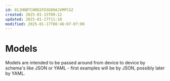 ```yaml
---
id: 01JHNBTCHRD2FD3G89AJVMPCGZ
created: 2025-01-15T09:12
updated: 2025-01-17T11:18
modified: 2025-01-17T08:46:07-07:00
---
```

# Models

Models are intended to be passed around from device to device by schema's like JSON or YAML - first examples will be by JSON, possibly later by YAML.

